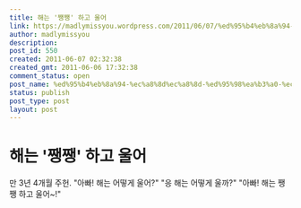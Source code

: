 ```yaml
---
title: 해는 '쨍쨍' 하고 울어
link: https://madlymissyou.wordpress.com/2011/06/07/%ed%95%b4%eb%8a%94-%ec%a8%8d%ec%a8%8d-%ed%95%98%ea%b3%a0-%ec%9a%b8%ec%96%b4/
author: madlymissyou
description: 
post_id: 550
created: 2011-06-07 02:32:38
created_gmt: 2011-06-06 17:32:38
comment_status: open
post_name: %ed%95%b4%eb%8a%94-%ec%a8%8d%ec%a8%8d-%ed%95%98%ea%b3%a0-%ec%9a%b8%ec%96%b4
status: publish
post_type: post
layout: post
---
```


# 해는 '쨍쨍' 하고 울어

만 3년 4개월 주헌. "아빠! 해는 어떻게 울어?" "응 해는 어떻게 울까?" "아빠! 해는 쨍쨍 하고 울어~!"